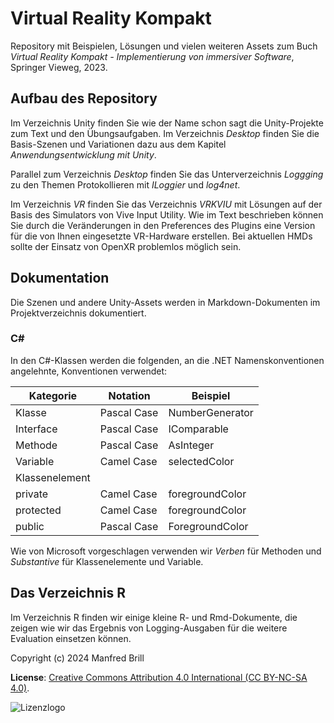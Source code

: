 # Virtual Reality Kompakt

Repository mit Beispielen, Lösungen und vielen weiteren Assets zum Buch
*Virtual Reality Kompakt - Implementierung von immersiver Software*, Springer Vieweg, 2023.

## Aufbau des Repository
Im Verzeichnis Unity finden Sie wie der Name schon sagt die Unity-Projekte zum Text und den Übungsaufgaben.
Im Verzeichnis *Desktop* finden Sie die Basis-Szenen und Variationen dazu aus dem Kapitel *Anwendungsentwicklung
mit Unity*.

Parallel zum Verzeichnis *Desktop* finden Sie das Unterverzeichnis *Loggging* 
zu den Themen Protokollieren mit *ILoggier* und *log4net*.

Im Verzeichnis *VR* finden Sie das Verzeichnis
*VRKVIU* mit Lösungen auf der Basis des Simulators von Vive Input Utility. Wie im Text
beschrieben können Sie durch die Veränderungen in den Preferences des Plugins eine Version für die von Ihnen
eingesetzte VR-Hardware erstellen. Bei aktuellen HMDs sollte der Einsatz von OpenXR problemlos möglich sein.

## Dokumentation
Die Szenen und andere Unity-Assets werden in Markdown-Dokumenten
im Projektverzeichnis dokumentiert. 


### C\#
In den C\#-Klassen werden die folgenden, an die .NET Namenskonventionen angelehnte,
Konventionen verwendet:

| Kategorie      | Notation    | Beispiel        |
| ------------- | ---------- | -------------- |
| Klasse         | Pascal Case | NumberGenerator |
| Interface      | Pascal Case | IComparable     |
| Methode        | Pascal Case | AsInteger      |
| Variable       | Camel Case  | selectedColor   |
| Klassenelement |             |                 |
| private        | Camel Case  | foregroundColor |
| protected      | Camel Case  | foregroundColor |
| public         | Pascal Case | ForegroundColor |

Wie von Microsoft vorgeschlagen verwenden wir *Verben* für Methoden und *Substantive*
für Klassenelemente und Variable.

## Das Verzeichnis R
Im Verzeichnis R finden wir einige kleine R- und Rmd-Dokumente, die zeigen wie
wir das Ergebnis von Logging-Ausgaben für die weitere Evaluation einsetzen können.

Copyright (c) 2024 Manfred Brill

**License**: [Creative Commons Attribution 4.0 International (CC BY-NC-SA 4.0)](https://creativecommons.org/licenses/by-nc-sa/4.0/).  

![Lizenzlogo](https://licensebuttons.net/l/by-nc-sa/3.0/de/88x31.png)
